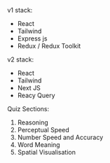 v1 stack:

- React
- Tailwind
- Express js
- Redux / Redux Toolkit

v2 stack:

- React
- Tailwind
- Next JS
- Reacy Query

Quiz Sections:

1. Reasoning
2. Perceptual Speed
3. Number Speed and Accuracy
4. Word Meaning
5. Spatial Visualisation
